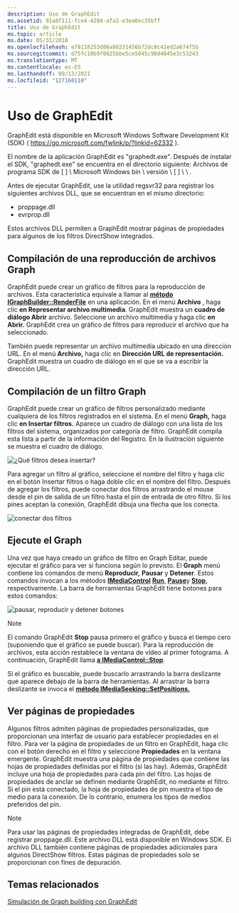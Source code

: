 ```yaml
---
description: Uso de GraphEdit
ms.assetid: 91a8f111-fce4-4284-afa2-e3ea0ec35bff
title: Uso de GraphEdit
ms.topic: article
ms.date: 05/31/2018
ms.openlocfilehash: e78118253d86a88231456b72dc8c42ed2a674f5b
ms.sourcegitcommit: d75fc10b9f0825bbe5ce5045c90d4045e3c53243
ms.translationtype: MT
ms.contentlocale: es-ES
ms.lasthandoff: 09/13/2021
ms.locfileid: "127160110"
---
```

# <a name="using-graphedit"></a>Uso de GraphEdit

GraphEdit está disponible en Microsoft Windows Software Development Kit (SDK) ( <https://go.microsoft.com/fwlink/p/?linkid=62332> ).

El nombre de la aplicación GraphEdit es "graphedt.exe". Después de instalar el SDK, "graphedt.exe" se encuentra en el directorio siguiente: Archivos de programa SDK de \[ \] \\ Microsoft Windows bin \\ versión \\ \[ \] \\ \\ .

Antes de ejecutar GraphEdit, use la utilidad regsvr32 para registrar los siguientes archivos DLL, que se encuentran en el mismo directorio:

-   proppage.dll
-   evrprop.dll

Estos archivos DLL permiten a GraphEdit mostrar páginas de propiedades para algunos de los filtros DirectShow integrados.

## <a name="build-a-file-playback-graph"></a>Compilación de una reproducción de archivos Graph

GraphEdit puede crear un gráfico de filtros para la reproducción de archivos. Esta característica equivale a llamar al [**método IGraphBuilder::RenderFile**](/windows/desktop/api/Strmif/nf-strmif-igraphbuilder-renderfile) en una aplicación. En el menú **Archivo** , haga clic **en Representar archivo multimedia**. GraphEdit muestra un **cuadro de diálogo Abrir** archivo. Seleccione un archivo multimedia y haga clic **en Abrir.** GraphEdit crea un gráfico de filtros para reproducir el archivo que ha seleccionado.

También puede representar un archivo multimedia ubicado en una dirección URL. En el menú **Archivo,** haga clic en **Dirección URL de representación.** GraphEdit muestra un cuadro de diálogo en el que se va a escribir la dirección URL.

## <a name="build-a-filter-graph"></a>Compilación de un filtro Graph

GraphEdit puede crear un gráfico de filtros personalizado mediante cualquiera de los filtros registrados en el sistema. En el menú **Graph,** haga clic **en Insertar filtros.** Aparece un cuadro de diálogo con una lista de los filtros del sistema, organizados por categoría de filtro. GraphEdit compila esta lista a partir de la información del Registro. En la ilustración siguiente se muestra el cuadro de diálogo.

![¿Qué filtros desea insertar?](images/gedit12.png)

Para agregar un filtro al gráfico, seleccione el  nombre del filtro y haga clic en el botón Insertar filtros o haga doble clic en el nombre del filtro. Después de agregar los filtros, puede conectar dos filtros arrastrando el mouse desde el pin de salida de un filtro hasta el pin de entrada de otro filtro. Si los pines aceptan la conexión, GraphEdit dibuja una flecha que los conecta.

![conectar dos filtros](images/gedit-connect.png)

## <a name="run-the-graph"></a>Ejecute el Graph

Una vez que haya creado un gráfico de filtro en Graph Editar, puede ejecutar el gráfico para ver si funciona según lo previsto. El **Graph** menú contiene los comandos de menú **Reproducir,** **Pausar** y **Detener**. Estos comandos invocan a los métodos [**IMediaControl**](/windows/desktop/api/Control/nn-control-imediacontrol) [**Run**](/windows/desktop/api/Control/nf-control-imediacontrol-run), [**Pause**](/windows/desktop/api/Control/nf-control-imediacontrol-pause)y [**Stop**](/windows/desktop/api/Control/nf-control-imediacontrol-stop), respectivamente. La barra de herramientas GraphEdit tiene botones para estos comandos:

![pausar, reproducir y detener botones](images/gedit-toolbar.png)

> [!Note]  
> El comando GraphEdit **Stop** pausa primero el gráfico y busca el tiempo cero (suponiendo que el gráfico se puede buscar). Para la reproducción de archivos, esta acción restablece la ventana de vídeo al primer fotograma. A continuación, GraphEdit llama [**a IMediaControl::Stop**](/windows/desktop/api/Control/nf-control-imediacontrol-stop).

 

Si el gráfico es buscable, puede buscarlo arrastrando la barra deslizante que aparece debajo de la barra de herramientas. Al arrastrar la barra deslizante se invoca el [**método IMediaSeeking::SetPositions.**](/windows/desktop/api/Strmif/nf-strmif-imediaseeking-setpositions)

## <a name="view-property-pages"></a>Ver páginas de propiedades

Algunos filtros admiten páginas de propiedades personalizadas, que proporcionan una interfaz de usuario para establecer propiedades en el filtro. Para ver la página de propiedades de un filtro en GraphEdit, haga clic con el botón derecho en el filtro y seleccione **Propiedades** en la ventana emergente. GraphEdit muestra una página de propiedades que contiene las hojas de propiedades definidas por el filtro (si las hay). Además, GraphEdit incluye una hoja de propiedades para cada pin del filtro. Las hojas de propiedades de anclar se definen mediante GraphEdit, no mediante el filtro. Si el pin está conectado, la hoja de propiedades de pin muestra el tipo de medio para la conexión. De lo contrario, enumera los tipos de medios preferidos del pin.

> [!Note]  
> Para usar las páginas de propiedades integradas de GraphEdit, debe registrar proppage.dll. Este archivo DLL está disponible en Windows SDK. El archivo DLL también contiene páginas de propiedades adicionales para algunos DirectShow filtros. Estas páginas de propiedades solo se proporcionan con fines de depuración.

 

## <a name="related-topics"></a>Temas relacionados

<dl> <dt>

[Simulación de Graph building con GraphEdit](simulating-graph-building-with-graphedit.md)
</dt> </dl>

 

 



